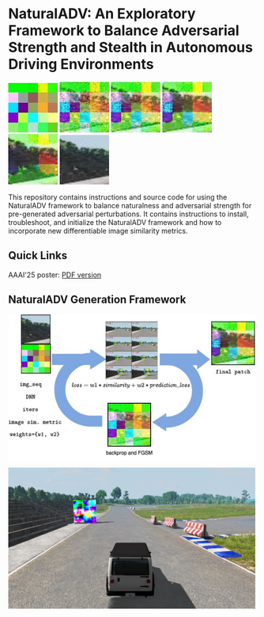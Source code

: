 # NaturalADV: An Exploratory Framework to Balance Adversarial Strength and Stealth in Autonomous Driving Environments

<p float="middle">
  <img src="figures/612041-generated-patches/original-perturbation.jpg" width="100" />
  <img src="figures/612041-generated-patches/pert_billboard_torchsaveimg-CLEAR-0.1ssim-0.9pred.png" width="100" />
  <img src="figures/612041-generated-patches/pert_billboard_torchsaveimg-CLEAR-0.25ssim-0.75pred.png" width="100" />
  <img src="figures/612041-generated-patches/pert_billboard_torchsaveimg-CLEAR-0.5ssim-0.5pred.png" width="100" />
  <img src="figures/612041-generated-patches/pert_billboard_torchsaveimg-CLEAR-0.9ssim-0.1pred.png" width="100" />
  <img src="figures/612041-generated-patches/target-patch.jpg" width="100" /> 
</p>

This repository contains instructions and source code for using the NaturalADV framework to balance naturalness and adversarial strength for pre-generated adversarial perturbations.
It contains instructions to install, troubleshoot, and initialize the NaturalADV framework and how to incorporate new differentiable image similarity metrics.

## Quick Links

AAAI'25 poster: [PDF version](https://missmeriel.github.io/files/posters/AAAI2025-DATASAFE-naturaladv-poster.pdf)



## NaturalADV Generation Framework

<p float="middle">
  <img src="figures/naturaladversarial-diagram-aaai.jpg" width="500" />
</p>

<p float="middle">
  <img src="figures/testrun01-gameimage-annot-00061.jpg" width="500" />
</p>